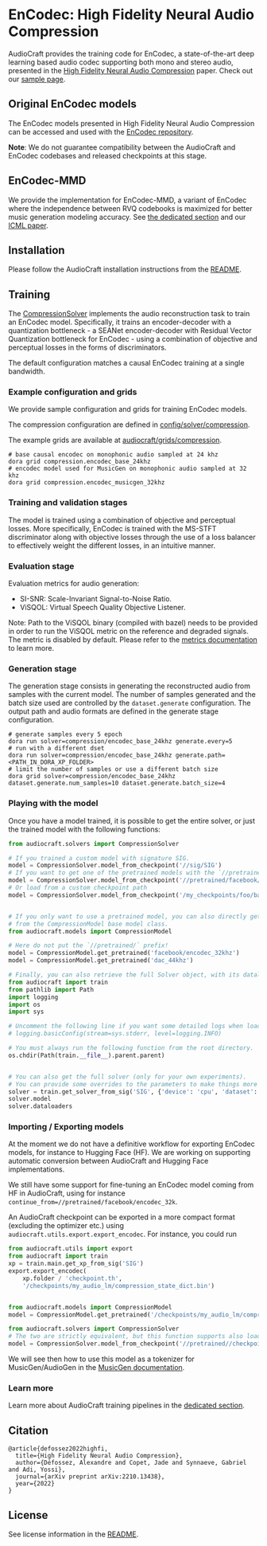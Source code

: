 # EnCodec: High Fidelity Neural Audio Compression

AudioCraft provides the training code for EnCodec, a state-of-the-art deep learning
based audio codec supporting both mono and stereo audio, presented in the
[High Fidelity Neural Audio Compression][arxiv] paper.
Check out our [sample page][encodec_samples].

## Original EnCodec models

The EnCodec models presented in High Fidelity Neural Audio Compression can be accessed
and used with the [EnCodec repository](https://github.com/facebookresearch/encodec).

**Note**: We do not guarantee compatibility between the AudioCraft and EnCodec codebases
and released checkpoints at this stage.

## EnCodec-MMD

We provide the implementation for EnCodec-MMD, a variant of EnCodec where the independence
between RVQ codebooks is maximized for better music generation modeling accuracy.
See [the dedicated section](MMD.md) and our [ICML paper][ICML_arxiv].

## Installation

Please follow the AudioCraft installation instructions from the [README](../README.md).


## Training

The [CompressionSolver](../audiocraft/solvers/compression.py) implements the audio reconstruction
task to train an EnCodec model. Specifically, it trains an encoder-decoder with a quantization
bottleneck - a SEANet encoder-decoder with Residual Vector Quantization bottleneck for EnCodec -
using a combination of objective and perceptual losses in the forms of discriminators.

The default configuration matches a causal EnCodec training at a single bandwidth.

### Example configuration and grids

We provide sample configuration and grids for training EnCodec models.

The compression configuration are defined in
[config/solver/compression](../config/solver/compression).

The example grids are available at
[audiocraft/grids/compression](../audiocraft/grids/compression).

```shell
# base causal encodec on monophonic audio sampled at 24 khz
dora grid compression.encodec_base_24khz
# encodec model used for MusicGen on monophonic audio sampled at 32 khz
dora grid compression.encodec_musicgen_32khz
```

### Training and validation stages

The model is trained using a combination of objective and perceptual losses.
More specifically, EnCodec is trained with the MS-STFT discriminator along with
objective losses through the use of a loss balancer to effectively weight
the different losses, in an intuitive manner.

### Evaluation stage

Evaluation metrics for audio generation:
* SI-SNR: Scale-Invariant Signal-to-Noise Ratio.
* ViSQOL: Virtual Speech Quality Objective Listener.

Note: Path to the ViSQOL binary (compiled with bazel) needs to be provided in
order to run the ViSQOL metric on the reference and degraded signals.
The metric is disabled by default.
Please refer to the [metrics documentation](../METRICS.md) to learn more.

### Generation stage

The generation stage consists in generating the reconstructed audio from samples
with the current model. The number of samples generated and the batch size used are
controlled by the `dataset.generate` configuration. The output path and audio formats
are defined in the generate stage configuration.

```shell
# generate samples every 5 epoch
dora run solver=compression/encodec_base_24khz generate.every=5
# run with a different dset
dora run solver=compression/encodec_base_24khz generate.path=<PATH_IN_DORA_XP_FOLDER>
# limit the number of samples or use a different batch size
dora grid solver=compression/encodec_base_24khz dataset.generate.num_samples=10 dataset.generate.batch_size=4
```

### Playing with the model

Once you have a model trained, it is possible to get the entire solver, or just
the trained model with the following functions:

```python
from audiocraft.solvers import CompressionSolver

# If you trained a custom model with signature SIG.
model = CompressionSolver.model_from_checkpoint('//sig/SIG')
# If you want to get one of the pretrained models with the `//pretrained/` prefix.
model = CompressionSolver.model_from_checkpoint('//pretrained/facebook/encodec_32khz')
# Or load from a custom checkpoint path
model = CompressionSolver.model_from_checkpoint('/my_checkpoints/foo/bar/checkpoint.th')


# If you only want to use a pretrained model, you can also directly get it
# from the CompressionModel base model class.
from audiocraft.models import CompressionModel

# Here do not put the `//pretrained/` prefix!
model = CompressionModel.get_pretrained('facebook/encodec_32khz')
model = CompressionModel.get_pretrained('dac_44khz')

# Finally, you can also retrieve the full Solver object, with its dataloader etc.
from audiocraft import train
from pathlib import Path
import logging
import os
import sys

# Uncomment the following line if you want some detailed logs when loading a Solver.
# logging.basicConfig(stream=sys.stderr, level=logging.INFO)

# You must always run the following function from the root directory.
os.chdir(Path(train.__file__).parent.parent)


# You can also get the full solver (only for your own experiments).
# You can provide some overrides to the parameters to make things more convenient.
solver = train.get_solver_from_sig('SIG', {'device': 'cpu', 'dataset': {'batch_size': 8}})
solver.model
solver.dataloaders
```

### Importing / Exporting models

At the moment we do not have a definitive workflow for exporting EnCodec models, for
instance to Hugging Face (HF). We are working on supporting automatic conversion between
AudioCraft and Hugging Face implementations.

We still have some support for fine-tuning an EnCodec model coming from HF in AudioCraft,
using for instance `continue_from=//pretrained/facebook/encodec_32k`.

An AudioCraft checkpoint can be exported in a more compact format (excluding the optimizer etc.)
using `audiocraft.utils.export.export_encodec`. For instance, you could run

```python
from audiocraft.utils import export
from audiocraft import train
xp = train.main.get_xp_from_sig('SIG')
export.export_encodec(
    xp.folder / 'checkpoint.th',
    '/checkpoints/my_audio_lm/compression_state_dict.bin')


from audiocraft.models import CompressionModel
model = CompressionModel.get_pretrained('/checkpoints/my_audio_lm/compression_state_dict.bin')

from audiocraft.solvers import CompressionSolver
# The two are strictly equivalent, but this function supports also loading from non-already exported models.
model = CompressionSolver.model_from_checkpoint('//pretrained//checkpoints/my_audio_lm/compression_state_dict.bin')
```

We will see then how to use this model as a tokenizer for MusicGen/AudioGen in the
[MusicGen documentation](./MUSICGEN.md).

### Learn more

Learn more about AudioCraft training pipelines in the [dedicated section](./TRAINING.md).


## Citation
```
@article{defossez2022highfi,
  title={High Fidelity Neural Audio Compression},
  author={Défossez, Alexandre and Copet, Jade and Synnaeve, Gabriel and Adi, Yossi},
  journal={arXiv preprint arXiv:2210.13438},
  year={2022}
}
```


## License

See license information in the [README](../README.md).

[arxiv]: https://arxiv.org/abs/2210.13438
[encodec_samples]: https://ai.honu.io/papers/encodec/samples.html
[ICML_arxiv]: https://arxiv.org/abs/xxxx.xxxxx
